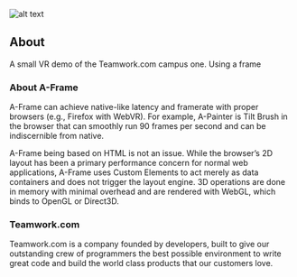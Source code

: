![alt text](https://pbs.twimg.com/media/DBRcSvnWAAAZFsZ.png:large "Logo Title Text 1")


## About
A small VR demo of the Teamwork.com campus one. Using a frame


### About A-Frame
A-Frame can achieve native-like latency and framerate with proper browsers (e.g., Firefox with WebVR). For example, A-Painter is Tilt Brush in the browser that can smoothly run 90 frames per second and can be indiscernible from native.

A-Frame being based on HTML is not an issue. While the browser’s 2D layout has been a primary performance concern for normal web applications, A-Frame uses Custom Elements to act merely as data containers and does not trigger the layout engine. 3D operations are done in memory with minimal overhead and are rendered with WebGL, which binds to OpenGL or Direct3D.

### Teamwork.com 

Teamwork.com is a company founded by developers, built to give our outstanding crew of programmers the best possible environment to write great code and build the world class products that our customers love.
